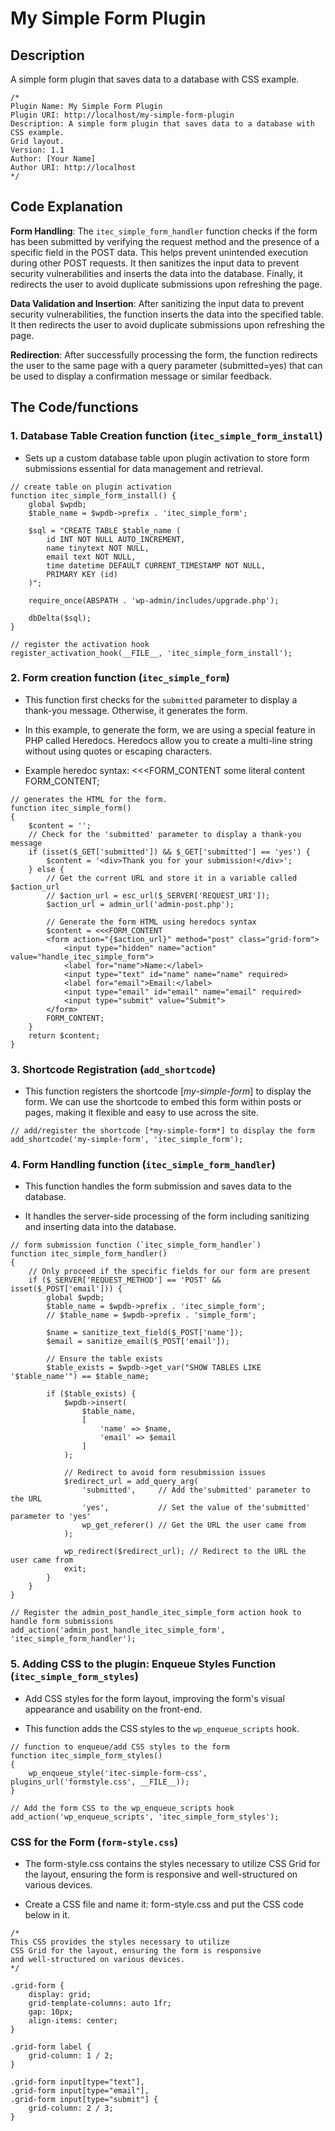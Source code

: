 # My Simple Form Plugin

## Description
A simple form plugin that saves data to a database with CSS example.
```
/*
Plugin Name: My Simple Form Plugin
Plugin URI: http://localhost/my-simple-form-plugin
Description: A simple form plugin that saves data to a database with CSS example.
Grid layout.
Version: 1.1
Author: [Your Name]
Author URI: http://localhost
*/
```

## Code Explanation

**Form Handling**: The `itec_simple_form_handler` function checks if the form has been submitted by verifying the request method and the presence of a specific field in the POST data. This helps prevent unintended execution during other POST requests. It then sanitizes the input data to prevent security vulnerabilities and inserts the data into the database. Finally, it redirects the user to avoid duplicate submissions upon refreshing the page.

**Data Validation and Insertion**: After sanitizing the input data to prevent security
vulnerabilities, the function inserts the data into the specified table. It then redirects the user to avoid duplicate submissions upon refreshing the page.

**Redirection**: After successfully processing the form, the function redirects the user to the same page with a query parameter (submitted=yes) that can be used to display a confirmation message or similar feedback.

## The Code/functions

### 1. Database Table Creation function (`itec_simple_form_install`)

- Sets up a custom database table upon plugin activation to store form submissions essential for data management and retrieval.

```
// create table on plugin activation
function itec_simple_form_install() {
    global $wpdb;
    $table_name = $wpdb->prefix . 'itec_simple_form';

    $sql = "CREATE TABLE $table_name (
        id INT NOT NULL AUTO_INCREMENT,
        name tinytext NOT NULL,
        email text NOT NULL,
        time datetime DEFAULT CURRENT_TIMESTAMP NOT NULL,
        PRIMARY KEY (id)
    )";

    require_once(ABSPATH . 'wp-admin/includes/upgrade.php');

    dbDelta($sql);
}

// register the activation hook
register_activation_hook(__FILE__, 'itec_simple_form_install');

```

### 2. Form creation function (`itec_simple_form`)

- This function first checks for the `submitted` parameter to display a thank-you message. Otherwise, it generates the form.

- In this example, to generate the form, we are using a special feature in PHP called Heredocs. Heredocs allow you to create a multi-line string without using quotes or escaping characters.

- Example heredoc syntax: <<<FORM_CONTENT some literal content FORM_CONTENT;

```
// generates the HTML for the form.
function itec_simple_form()
{
    $content = '';
    // Check for the 'submitted' parameter to display a thank-you message
    if (isset($_GET['submitted']) && $_GET['submitted'] == 'yes') {
        $content = '<div>Thank you for your submission!</div>';
    } else {
        // Get the current URL and store it in a variable called $action_url
        // $action_url = esc_url($_SERVER['REQUEST_URI']);
        $action_url = admin_url('admin-post.php');

        // Generate the form HTML using heredocs syntax
        $content = <<<FORM_CONTENT
        <form action="{$action_url}" method="post" class="grid-form">
            <input type="hidden" name="action" value="handle_itec_simple_form">
            <label for="name">Name:</label>
            <input type="text" id="name" name="name" required>
            <label for="email">Email:</label>
            <input type="email" id="email" name="email" required>
            <input type="submit" value="Submit">
        </form>
        FORM_CONTENT;
    }
    return $content;
}
```

### 3. Shortcode Registration (`add_shortcode`)

- This function registers the shortcode [*my-simple-form*] to display the form.
  We can use the shortcode to embed this form within posts or pages, making it flexible and easy to use across the site.

```
// add/register the shortcode [*my-simple-form*] to display the form
add_shortcode('my-simple-form', 'itec_simple_form');
```

### 4. Form Handling function (`itec_simple_form_handler`)

- This function handles the form submission and saves data to the database.

- It handles the server-side processing of the form including sanitizing and inserting data into the database.

```
// form submission function (`itec_simple_form_handler`)
function itec_simple_form_handler()
{
    // Only proceed if the specific fields for our form are present
    if ($_SERVER['REQUEST_METHOD'] == 'POST' && isset($_POST['email'])) {
        global $wpdb;
        $table_name = $wpdb->prefix . 'itec_simple_form';
        // $table_name = $wpdb->prefix . 'simple_form';

        $name = sanitize_text_field($_POST['name']);
        $email = sanitize_email($_POST['email']);

        // Ensure the table exists
        $table_exists = $wpdb->get_var("SHOW TABLES LIKE '$table_name'") == $table_name;

        if ($table_exists) {
            $wpdb->insert(
                $table_name,
                [
                    'name' => $name,
                    'email' => $email
                ]
            );

            // Redirect to avoid form resubmission issues
            $redirect_url = add_query_arg(
                'submitted',     // Add the'submitted' parameter to the URL
                'yes',           // Set the value of the'submitted' parameter to 'yes'
                wp_get_referer() // Get the URL the user came from
            );

            wp_redirect($redirect_url); // Redirect to the URL the user came from
            exit;
        }
    }
}

// Register the admin_post_handle_itec_simple_form action hook to handle form submissions
add_action('admin_post_handle_itec_simple_form', 'itec_simple_form_handler');
```

### 5. Adding CSS to the plugin: Enqueue Styles Function (`itec_simple_form_styles`)

- Add CSS styles for the form layout, improving the form's visual appearance and usability on the front-end.

- This function adds the CSS styles to the `wp_enqueue_scripts` hook.

```
// function to enqueue/add CSS styles to the form
function itec_simple_form_styles()
{
    wp_enqueue_style('itec-simple-form-css', plugins_url('formstyle.css', __FILE__));
}

// Add the form CSS to the wp_enqueue_scripts hook
add_action('wp_enqueue_scripts', 'itec_simple_form_styles');
```

### CSS for the Form (`form-style.css`)

- The form-style.css contains the styles necessary to utilize CSS Grid for the layout, ensuring the form is responsive and well-structured on various devices.

- Create a CSS file and name it: form-style.css and put the CSS code below in it.

```
/*
This CSS provides the styles necessary to utilize
CSS Grid for the layout, ensuring the form is responsive
and well-structured on various devices.
*/

.grid-form {
    display: grid;
    grid-template-columns: auto 1fr;
    gap: 10px;
    align-items: center;
}

.grid-form label {
    grid-column: 1 / 2;
}

.grid-form input[type="text"],
.grid-form input[type="email"],
.grid-form input[type="submit"] {
    grid-column: 2 / 3;
}
```

